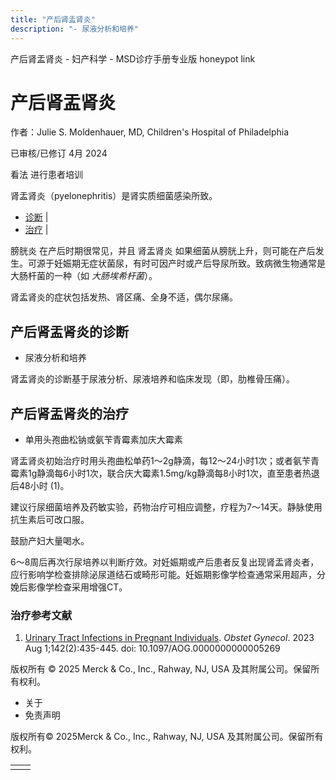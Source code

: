 ```yaml
---
title: "产后肾盂肾炎"
description: "- 尿液分析和培养"
---
```


﻿产后肾盂肾炎 \- 妇产科学 \- MSD诊疗手册专业版 honeypot link

# 产后肾盂肾炎

作者：Julie S. Moldenhauer, MD, Children's Hospital of Philadelphia

已审核/已修订 4月 2024

看法 进行患者培训

肾盂肾炎（pyelonephritis）是肾实质细菌感染所致。

- [诊断](#诊断_v25249139_zh) \|
- [治疗](#治疗_v1075949_zh) \|

膀胱炎 在产后时期很常见，并且 肾盂肾炎 如果细菌从膀胱上升，则可能在产后发生。可源于妊娠期无症状菌尿，有时可因产时或产后导尿所致。致病微生物通常是大肠杆菌的一种（如 _大肠埃希杆菌_）。

肾盂肾炎的症状包括发热、肾区痛、全身不适，偶尔尿痛。

## 产后肾盂肾炎的诊断

- 尿液分析和培养


肾盂肾炎的诊断基于尿液分析、尿液培养和临床发现（即，肋椎骨压痛）。

## 产后肾盂肾炎的治疗

- 单用头孢曲松钠或氨苄青霉素加庆大霉素


肾盂肾炎初始治疗时用头孢曲松单药1～2g静滴，每12～24小时1次；或者氨苄青霉素1g静滴每6小时1次，联合庆大霉素1.5mg/kg静滴每8小时1次，直至患者热退后48小时 (1)。

建议行尿细菌培养及药敏实验，药物治疗可相应调整，疗程为7～14天。静脉使用抗生素后可改口服。

鼓励产妇大量喝水。

6～8周后再次行尿培养以判断疗效。对妊娠期或产后患者反复出现肾盂肾炎者，应行影响学检查排除泌尿道结石或畸形可能。妊娠期影像学检查通常采用超声，分娩后影像学检查采用增强CT。

### 治疗参考文献

1. [Urinary Tract Infections in Pregnant Individuals](https://pubmed.ncbi.nlm.nih.gov/37473414/). _Obstet Gynecol_. 2023 Aug 1;142(2):435-445. doi: 10.1097/AOG.0000000000005269



版权所有 © 2025
Merck & Co., Inc., Rahway, NJ, USA 及其附属公司。保留所有权利。

- 关于
- 免责声明

版权所有© 2025Merck & Co., Inc., Rahway, NJ, USA 及其附属公司。保留所有权利。

|     |     |
| --- | --- |
|  |  |